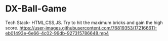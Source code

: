 # DX-Ball-Game
Tech Stack- HTML,CSS,JS.
Try to hit the maximum bricks and gain the high score.
https://user-images.githubusercontent.com/76819353/172166611-eb01493e-6e66-4c02-99db-927315786648.mp4

